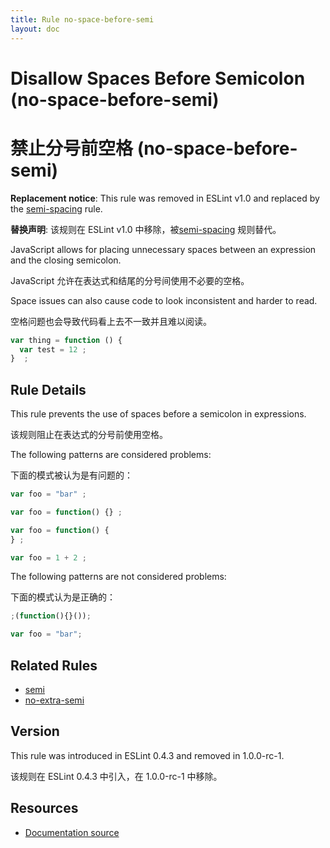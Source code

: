 ```yaml
---
title: Rule no-space-before-semi
layout: doc
---
```

<!-- Note: No pull requests accepted for this file. See README.md in the root directory for details. -->
# Disallow Spaces Before Semicolon (no-space-before-semi)

# 禁止分号前空格 (no-space-before-semi)

**Replacement notice**: This rule was removed in ESLint v1.0 and replaced by the [semi-spacing](semi-spacing) rule.

**替换声明**: 该规则在 ESLint v1.0 中移除，被[semi-spacing](semi-spacing) 规则替代。

JavaScript allows for placing unnecessary spaces between an expression and the closing semicolon.

JavaScript 允许在表达式和结尾的分号间使用不必要的空格。

Space issues can also cause code to look inconsistent and harder to read.

空格问题也会导致代码看上去不一致并且难以阅读。

```js
var thing = function () {
  var test = 12 ;
}  ;
```

## Rule Details

This rule prevents the use of spaces before a semicolon in expressions.

该规则阻止在表达式的分号前使用空格。

The following patterns are considered problems:

下面的模式被认为是有问题的：

```js
var foo = "bar" ;

var foo = function() {} ;

var foo = function() {
} ;

var foo = 1 + 2 ;
```

The following patterns are not considered problems:

下面的模式认为是正确的：

```js
;(function(){}());

var foo = "bar";
```

## Related Rules

* [semi](semi)
* [no-extra-semi](no-extra-semi)

## Version

This rule was introduced in ESLint 0.4.3 and removed in 1.0.0-rc-1.

该规则在 ESLint 0.4.3 中引入，在 1.0.0-rc-1 中移除。

## Resources

* [Documentation source](https://github.com/eslint/eslint/tree/master/docs/rules/no-space-before-semi.md)
